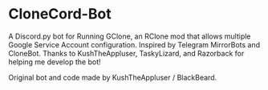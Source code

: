 # CloneCord-Bot
A Discord.py bot for Running GClone, an RClone mod that allows multiple Google Service Account configuration. Inspired by Telegram MirrorBots and CloneBot.
Thanks to KushTheAppluser, TaskyLizard, and Razorback for helping me develop the bot!

Original bot and code made by KushTheAppluser / BlackBeard.
